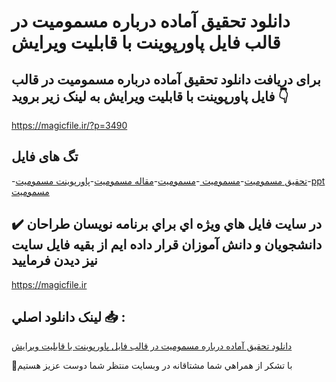 # دانلود تحقیق آماده درباره مسمومیت در قالب فایل پاورپوینت با قابلیت ویرایش

## برای دریافت دانلود تحقیق آماده درباره مسمومیت در قالب فایل پاورپوینت با قابلیت ویرایش به لینک زیر بروید 👇

https://magicfile.ir/?p=3490

## تگ های فایل

-[تحقیق مسمومیت](https://magicfile.ir/product/%d8%aa%d8%ad%d9%82%db%8c%d9%82-%d8%af%d8%b1%d8%a8%d8%a7%d8%b1%d9%87-%d9%85%d8%b3%d9%85%d9%88%d9%85%db%8c%d8%aa-%d8%af%d8%b1-%d9%be%d8%a7%d9%88%d8%b1%d9%be%d9%88%db%8c%d9%86%d8%aa/)-[مسمومیت ](https://magicfile.ir/product/%d8%aa%d8%ad%d9%82%db%8c%d9%82-%d8%af%d8%b1%d8%a8%d8%a7%d8%b1%d9%87-%d9%85%d8%b3%d9%85%d9%88%d9%85%db%8c%d8%aa-%d8%af%d8%b1-%d9%be%d8%a7%d9%88%d8%b1%d9%be%d9%88%db%8c%d9%86%d8%aa/)-[مسمومیت](https://magicfile.ir/product/%d8%aa%d8%ad%d9%82%db%8c%d9%82-%d8%af%d8%b1%d8%a8%d8%a7%d8%b1%d9%87-%d9%85%d8%b3%d9%85%d9%88%d9%85%db%8c%d8%aa-%d8%af%d8%b1-%d9%be%d8%a7%d9%88%d8%b1%d9%be%d9%88%db%8c%d9%86%d8%aa/)-[مقاله مسمومیت](https://magicfile.ir/product/%d8%aa%d8%ad%d9%82%db%8c%d9%82-%d8%af%d8%b1%d8%a8%d8%a7%d8%b1%d9%87-%d9%85%d8%b3%d9%85%d9%88%d9%85%db%8c%d8%aa-%d8%af%d8%b1-%d9%be%d8%a7%d9%88%d8%b1%d9%be%d9%88%db%8c%d9%86%d8%aa/)-[پاورپوینت مسمومیت](https://magicfile.ir/product/%d8%aa%d8%ad%d9%82%db%8c%d9%82-%d8%af%d8%b1%d8%a8%d8%a7%d8%b1%d9%87-%d9%85%d8%b3%d9%85%d9%88%d9%85%db%8c%d8%aa-%d8%af%d8%b1-%d9%be%d8%a7%d9%88%d8%b1%d9%be%d9%88%db%8c%d9%86%d8%aa/)-[ppt مسمومیت](https://magicfile.ir/product/%d8%aa%d8%ad%d9%82%db%8c%d9%82-%d8%af%d8%b1%d8%a8%d8%a7%d8%b1%d9%87-%d9%85%d8%b3%d9%85%d9%88%d9%85%db%8c%d8%aa-%d8%af%d8%b1-%d9%be%d8%a7%d9%88%d8%b1%d9%be%d9%88%db%8c%d9%86%d8%aa/)

## ✔️ در سايت فايل هاي ويژه اي براي برنامه نويسان طراحان دانشجويان و دانش آموزان قرار داده ايم از بقيه فايل سايت نيز ديدن فرماييد

https://magicfile.ir


## لينک دانلود اصلي 📥 :

[دانلود تحقیق آماده درباره مسمومیت در قالب فایل پاورپوینت با قابلیت ویرایش](https://magicfile.ir/product/%d8%aa%d8%ad%d9%82%db%8c%d9%82-%d8%af%d8%b1%d8%a8%d8%a7%d8%b1%d9%87-%d9%85%d8%b3%d9%85%d9%88%d9%85%db%8c%d8%aa-%d8%af%d8%b1-%d9%be%d8%a7%d9%88%d8%b1%d9%be%d9%88%db%8c%d9%86%d8%aa/) 


🙏با تشکر از همراهي شما مشتاقانه در وبسایت منتظر شما دوست عزیز هستیم

